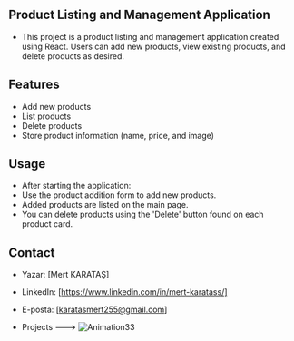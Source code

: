 
## Product Listing and Management Application
- This project is a product listing and management application created using React. Users can add new products, view existing products, and delete products as desired.

## Features
- Add new products
- List products
- Delete products
- Store product information (name, price, and image)
  
## Usage
- After starting the application:
- Use the product addition form to add new products.
- Added products are listed on the main page.
- You can delete products using the 'Delete' button found on each product card.
  
## Contact
- Yazar: [Mert KARATAŞ]
- LinkedIn: [https://www.linkedin.com/in/mert-karatass/]
- E-posta: [karatasmert255@gmail.com]
  
- Projects ---> 
![Animation33](https://github.com/MertKaratass/ProductList-React2/assets/140601271/ebf5dfcc-af34-4fea-86f7-5b97ef2fe5d8)
